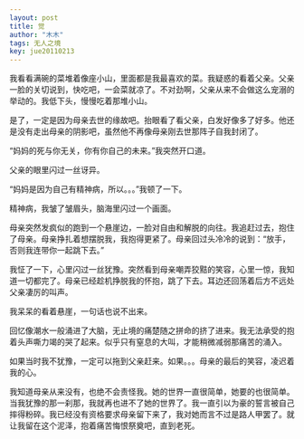 ```yaml
---
layout: post
title: 觉
author: "木木"
tags: 无人之境
key: jue20110213
---
```


我看看满碗的菜堆着像座小山，里面都是我最喜欢的菜。我疑惑的看着父亲。父亲一脸的关切说到，快吃吧，一会菜就凉了。不对劲啊，父亲从来不会做这么宠溺的举动的。我低下头，慢慢吃着那堆小山。

<!--more-->

是了，一定是因为母亲去世的缘故吧。抬眼看了看父亲，白发好像多了好多。他还是没有走出母亲的阴影吧，虽然他不再像母亲刚去世那阵子自我封闭了。

“妈妈的死与你无关，你有你自己的未来。”我突然开口道。

父亲的眼里闪过一丝讶异。

“妈妈是因为自己有精神病，所以。。。”我顿了一下。

精神病，我皱了皱眉头，脑海里闪过一个画面。

母亲突然发疯似的跑到一个悬崖边，一脸对自由和解脱的向往。我追赶过去，抱住了母亲。母亲挣扎着想摆脱我，我抱得更紧了。母亲回过头冷冷的说到：“放手，否则我连带你一起跳下去。”

我怔了一下，心里闪过一丝犹豫。突然看到母亲嘲弄狡黠的笑容，心里一惊，我知道一切都完了。母亲已经趁机挣脱我的怀抱，跳了下去。耳边还回荡着后方不远处父亲凄厉的叫声。

我呆呆的看着悬崖，一句话也说不出来。

回忆像潮水一般涌进了大脑，无止境的痛楚随之拼命的挤了进来。我无法承受的抱着头声嘶力竭的哭了起来。似乎只有窒息的大叫，才能稍微减弱那痛苦的涌入。

如果当时我不犹豫，一定可以拖到父亲赶来。如果。。。母亲的最后的笑容，凌迟着我的心。

我知道母亲从来没有，也绝不会责怪我。她的世界一直很简单，她要的也很简单。当我犹豫的那一刹那，我就再也进不了她的世界了。我一直引以为豪的誓言被自己摔得粉碎。我已经没有资格要求母亲留下来了，我对她而言不过是路人甲罢了。就让我留在这个泥泽，抱着痛苦悔恨祭奠吧，直到老死。